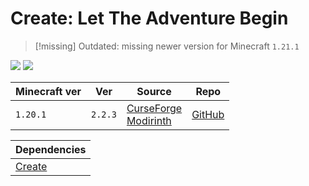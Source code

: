 # Create: Let The Adventure Begin

> [!missing] Outdated: missing newer version for Minecraft `1.21.1`

![](https://cdn.modrinth.com/data/cached_images/cbd5691543d0c5e54ee8c5a61de63c6ed36442d9.png)
![](https://youtu.be/7DPhYA4PdCM)

| Minecraft ver | Ver     | Source                                                                                                                                                         | Repo                                                                 |
| ------------- | ------- | -------------------------------------------------------------------------------------------------------------------------------------------------------------- | -------------------------------------------------------------------- |
| `1.20.1`      | `2.2.3` | [CurseForge](https://www.curseforge.com/minecraft/mc-mods/create-let-the-adventure-begin)<br>[Modirinth](https://modrinth.com/mod/create-let-the-adventure-begin) | [GitHub](https://github.com/not-jun0/Create-Let-The-Adventure-Begin) |

| Dependencies        |
| ------------------- |
| [Create](Create.md) |